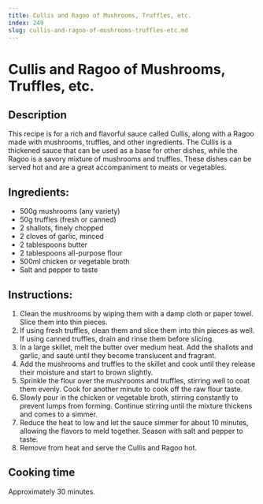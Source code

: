 ```yaml
---
title: Cullis and Ragoo of Mushrooms, Truffles, etc.
index: 249
slug: cullis-and-ragoo-of-mushrooms-truffles-etc.md
---
```


# Cullis and Ragoo of Mushrooms, Truffles, etc.

## Description
This recipe is for a rich and flavorful sauce called Cullis, along with a Ragoo made with mushrooms, truffles, and other ingredients. The Cullis is a thickened sauce that can be used as a base for other dishes, while the Ragoo is a savory mixture of mushrooms and truffles. These dishes can be served hot and are a great accompaniment to meats or vegetables.

## Ingredients:
- 500g mushrooms (any variety)
- 50g truffles (fresh or canned)
- 2 shallots, finely chopped
- 2 cloves of garlic, minced
- 2 tablespoons butter
- 2 tablespoons all-purpose flour
- 500ml chicken or vegetable broth
- Salt and pepper to taste

## Instructions:
1. Clean the mushrooms by wiping them with a damp cloth or paper towel. Slice them into thin pieces.
2. If using fresh truffles, clean them and slice them into thin pieces as well. If using canned truffles, drain and rinse them before slicing.
3. In a large skillet, melt the butter over medium heat. Add the shallots and garlic, and sauté until they become translucent and fragrant.
4. Add the mushrooms and truffles to the skillet and cook until they release their moisture and start to brown slightly.
5. Sprinkle the flour over the mushrooms and truffles, stirring well to coat them evenly. Cook for another minute to cook off the raw flour taste.
6. Slowly pour in the chicken or vegetable broth, stirring constantly to prevent lumps from forming. Continue stirring until the mixture thickens and comes to a simmer.
7. Reduce the heat to low and let the sauce simmer for about 10 minutes, allowing the flavors to meld together. Season with salt and pepper to taste.
8. Remove from heat and serve the Cullis and Ragoo hot.

## Cooking time
Approximately 30 minutes.